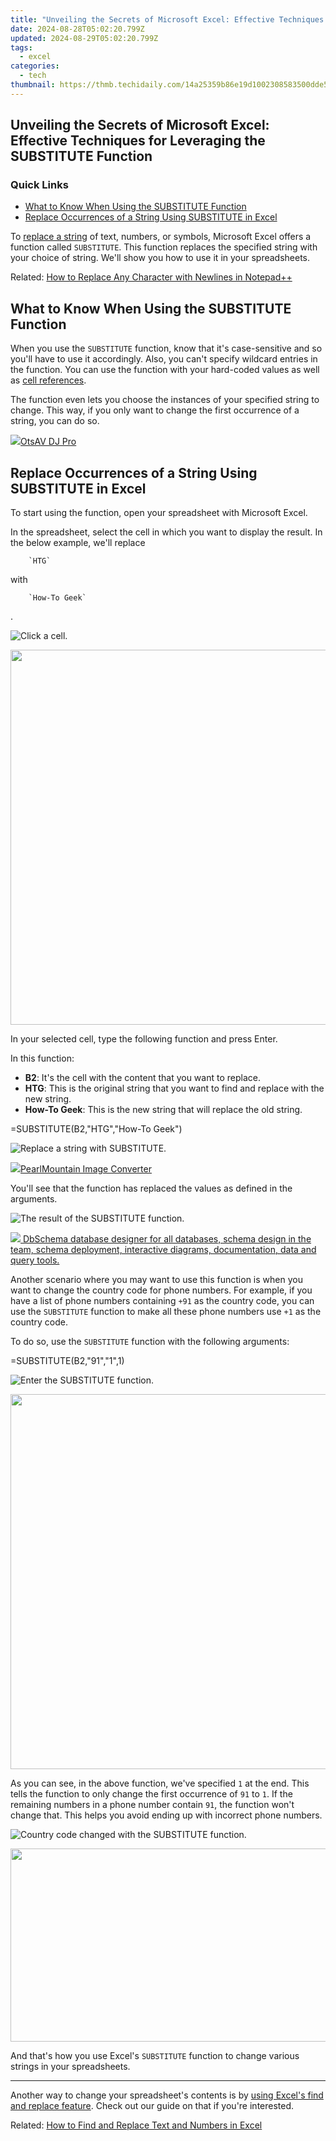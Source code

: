 ```yaml
---
title: "Unveiling the Secrets of Microsoft Excel: Effective Techniques for Leveraging the SUBSTITUTE Function"
date: 2024-08-28T05:02:20.799Z
updated: 2024-08-29T05:02:20.799Z
tags:
  - excel
categories:
  - tech
thumbnail: https://thmb.techidaily.com/14a25359b86e19d1002308583500dde5e5cec05558fa18656a09087a1aaee21b.jpg
---
```


## Unveiling the Secrets of Microsoft Excel: Effective Techniques for Leveraging the SUBSTITUTE Function

### Quick Links

* [What to Know When Using the SUBSTITUTE Function](https://article-helps.techidaily.com/updated-mastering-media-conversion-with-actionable-steps-from-xml-for-2024/)
* [Replace Occurrences of a String Using SUBSTITUTE in Excel](https://android-location.techidaily.com/how-to-fake-gps-on-android-without-mock-location-for-your-xiaomi-redmi-13c-5g-drfone-by-drfone-virtual/)

 To [replace a string](https://screen-mirror.techidaily.com/the-top-10-apple-iphone-6-plus-emualtors-for-windows-mac-and-android-drfone-by-drfone-ios/) of text, numbers, or symbols, Microsoft Excel offers a function called `SUBSTITUTE`. This function replaces the specified string with your choice of string. We'll show you how to use it in your spreadsheets.

Related: [How to Replace Any Character with Newlines in Notepad++](https://screen-mirror.techidaily.com/the-top-10-apple-iphone-6-plus-emualtors-for-windows-mac-and-android-drfone-by-drfone-ios/) 

##  What to Know When Using the SUBSTITUTE Function

 When you use the `SUBSTITUTE` function, know that it's case-sensitive and so you'll have to use it accordingly. Also, you can't specify wildcard entries in the function. You can use the function with your hard-coded values as well as [cell references](https://some-guidance.techidaily.com/the-ultimate-step-by-step-guide-to-kinemasters-green-screen-mastery-for-2024/).

 The function even lets you choose the instances of your specified string to change. This way, if you only want to change the first occurrence of a string, you can do so.

<!-- affiliate ads begin -->
<a href="https://otszone.ots7.com/order/checkout.php?PRODS=4713321&QTY=1&AFFILIATE=108875&CART=1"><img src="https://green.ots7.com/screenshots/OtsAV/OtsAVDJ1.90-300x188.jpg" border="0">OtsAV DJ Pro</a>
<!-- affiliate ads end -->
##  Replace Occurrences of a String Using SUBSTITUTE in Excel

 To start using the function, open your spreadsheet with Microsoft Excel.

 In the spreadsheet, select the cell in which you want to display the result. In the below example, we'll replace 

        `HTG`
    
 with 

        `How-To Geek`
    
 .

![Click a cell.](https://static1.howtogeekimages.com/wordpress/wp-content/uploads/2022/03/1-select-cell-excel.png) 

<!-- affiliate ads begin -->
<a href="https://appsumo.8odi.net/c/5597632/2082526/7443" target="_top" id="2082526"><img src="//a.impactradius-go.com/display-ad/7443-2082526" border="0" alt="" width="1200" height="600"/></a><img height="0" width="0" src="https://appsumo.8odi.net/i/5597632/2082526/7443" style="position:absolute;visibility:hidden;" border="0" />
<!-- affiliate ads end -->
 In your selected cell, type the following function and press Enter.

 In this function:

* **B2**: It's the cell with the content that you want to replace.
* **HTG**: This is the original string that you want to find and replace with the new string.
* **How-To Geek**: This is the new string that will replace the old string.

=SUBSTITUTE(B2,"HTG","How-To Geek")

![Replace a string with SUBSTITUTE.](https://static1.howtogeekimages.com/wordpress/wp-content/uploads/2022/03/2-enter-substitute-function.png) 

<!-- affiliate ads begin -->
<a href="https://secure.2checkout.com/order/checkout.php?PRODS=4550420&QTY=1&AFFILIATE=108875&CART=1"><img src="https://www.pearlmountainsoft.com/n_img/product/pic/f_02.jpg" border="0">PearlMountain Image Converter</a>
<!-- affiliate ads end -->
 You'll see that the function has replaced the values as defined in the arguments.

![The result of the SUBSTITUTE function.](https://static1.howtogeekimages.com/wordpress/wp-content/uploads/2022/03/3-substitute-function-result.png) 

<!-- affiliate ads begin -->
<a href="https://shop.dbschema.com/order/checkout.php?PRODS=19867419&QTY=1&AFFILIATE=108875&CART=1"> <img src="https://secure.avangate.com/images/merchant/176b22bab4e94a28619ca2433b2ef241/products/1_icon256.png" border="0">
DbSchema database designer for all databases, schema design in the team, schema deployment, interactive diagrams, documentation, data and query tools. </a>
<!-- affiliate ads end -->
 Another scenario where you may want to use this function is when you want to change the country code for phone numbers. For example, if you have a list of phone numbers containing `+91` as the country code, you can use the `SUBSTITUTE` function to make all these phone numbers use `+1` as the country code.

 To do so, use the `SUBSTITUTE` function with the following arguments:

=SUBSTITUTE(B2,"91","1",1)

![Enter the SUBSTITUTE function.](https://static1.howtogeekimages.com/wordpress/wp-content/uploads/2022/03/4-change-country-code.png) 

<!-- affiliate ads begin -->
<a href="https://appsumo.8odi.net/c/5597632/2068425/7443" target="_top" id="2068425"><img src="//a.impactradius-go.com/display-ad/7443-2068425" border="0" alt="" width="1200" height="600"/></a><img height="0" width="0" src="https://appsumo.8odi.net/i/5597632/2068425/7443" style="position:absolute;visibility:hidden;" border="0" />
<!-- affiliate ads end -->
 As you can see, in the above function, we've specified `1` at the end. This tells the function to only change the first occurrence of `91` to `1`. If the remaining numbers in a phone number contain `91`, the function won't change that. This helps you avoid ending up with incorrect phone numbers.

![Country code changed with the SUBSTITUTE function.](https://static1.howtogeekimages.com/wordpress/wp-content/uploads/2022/03/5-country-code-changed.png) 

<!-- affiliate ads begin -->
<a href="https://martinic.evyy.net/c/5597632/1422856/4482" target="_top" id="1422856"><img src="//a.impactradius-go.com/display-ad/4482-1422856" border="0" alt="" width="580" height="309"/></a>
<!-- affiliate ads end -->
 And that's how you use Excel's `SUBSTITUTE` function to change various strings in your spreadsheets.

---

 Another way to change your spreadsheet's contents is by [using Excel's find and replace feature](https://twitter-videos.techidaily.com/best-twitter-video-downloaders-how-to-save-twitter-videos-for-2024/). Check out our guide on that if you're interested.

Related: [How to Find and Replace Text and Numbers in Excel](https://twitter-videos.techidaily.com/best-twitter-video-downloaders-how-to-save-twitter-videos-for-2024/)

<ins class="adsbygoogle"
     style="display:block"
     data-ad-format="autorelaxed"
     data-ad-client="ca-pub-7571918770474297"
     data-ad-slot="1223367746"></ins>



<ins class="adsbygoogle"
     style="display:block"
     data-ad-client="ca-pub-7571918770474297"
     data-ad-slot="8358498916"
     data-ad-format="auto"
     data-full-width-responsive="true"></ins>


